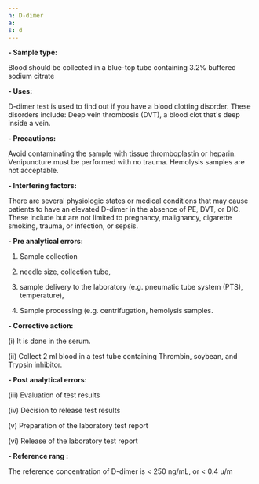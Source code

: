 ```yaml
---
n: D-dimer
a: 
s: d
---
```


__-	Sample type:__

 Blood should be collected in a blue-top tube containing 3.2% buffered sodium citrate

__-	Uses:__

 D-dimer test is used to find out if you have a blood clotting disorder. These disorders include: Deep vein thrombosis (DVT), a blood clot that's deep inside a vein.

__-	Precautions:__ 

 Avoid contaminating the sample with tissue thromboplastin or heparin. Venipuncture must be performed with no trauma. Hemolysis samples are not acceptable.

__-	Interfering factors:__

There are several physiologic states or medical conditions that may cause patients to have an elevated D-dimer in the absence of PE, DVT, or DIC. These include but are not limited to pregnancy, malignancy, cigarette smoking, trauma, or infection, or sepsis.

__-	Pre analytical errors:__

1)	Sample collection 

2)	needle size, collection tube,

3)	sample delivery to the laboratory (e.g. pneumatic tube system (PTS), temperature),

4)	Sample processing (e.g. centrifugation, hemolysis samples.


__-	Corrective action:__

(i)	It is done in the serum.

(ii)	Collect 2 ml blood in a test tube containing Thrombin, soybean, and Trypsin inhibitor.

__-	Post analytical errors:__

(iii)	Evaluation of test results

(iv)	Decision to release test results

(v)	Preparation of the laboratory test report

(vi)	Release of the laboratory test report

__-	Reference rang :__

The reference concentration of D-dimer is < 250 ng/mL, or < 0.4 μ/m